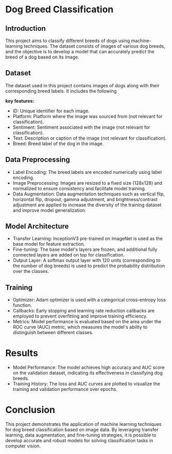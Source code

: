 # Dog Breed Classification

Introduction
---
This project aims to classify different breeds of dogs using machine-learning techniques. The dataset consists of images of various dog breeds, and the objective is to develop a model that can accurately predict the breed of a dog based on its image.

Dataset
---
The dataset used in this project contains images of dogs along with their corresponding breed labels. It includes the following 

**key features:**
- ID: Unique identifier for each image.
- Platform: Platform where the image was sourced from (not relevant for classification).
- Sentiment: Sentiment associated with the image (not relevant for classification).
- Text: Description or caption of the image (not relevant for classification).
- Breed: Breed label of the dog in the image.

Data Preprocessing
---
- Label Encoding: The breed labels are encoded numerically using label encoding.
- Image Preprocessing: Images are resized to a fixed size (128x128) and normalized to ensure consistency and facilitate model training.
- Data Augmentation: Data augmentation techniques such as vertical flip, horizontal flip, dropout, gamma adjustment, and brightness/contrast adjustment are applied to increase the diversity of the training dataset and improve model generalization.

Model Architecture
---
- Transfer Learning: InceptionV3 pre-trained on ImageNet is used as the base model for feature extraction.
- Fine-tuning: The base model's layers are frozen, and additional fully connected layers are added on top for classification.
- Output Layer: A softmax output layer with 120 units (corresponding to the number of dog breeds) is used to predict the probability distribution over the classes.

Training
---
- Optimizer: Adam optimizer is used with a categorical cross-entropy loss function.
- Callbacks: Early stopping and learning rate reduction callbacks are employed to prevent overfitting and improve training efficiency.
- Metrics: Model performance is evaluated based on the area under the ROC curve (AUC) metric, which measures the model's ability to distinguish between different classes.

Results
==
- Model Performance: The model achieves high accuracy and AUC score on the validation dataset, indicating its effectiveness in classifying dog breeds.
- Training History: The loss and AUC curves are plotted to visualize the training and validation performance over epochs.

Conclusion
==
This project demonstrates the application of machine learning techniques for dog breed classification based on image data. By leveraging transfer learning, data augmentation, and fine-tuning strategies, it is possible to develop accurate and robust models for solving classification tasks in computer vision.
